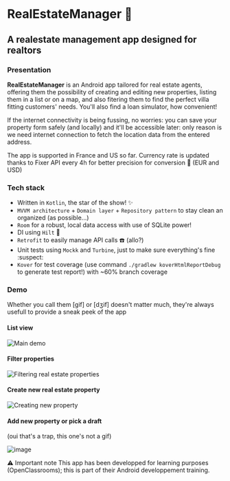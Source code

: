 # RealEstateManager :city_sunrise:
## A realestate management app designed for realtors

### Presentation
**RealEstateManager** is an Android app tailored for real estate agents, offering them the possibility of creating and editing new properties, listing them in a list or on a map, and also fitering them to find the perfect villa fitting customers' needs. You'll also find a loan simulator, how convenient!

If the internet connectivity is being fussing, no worries: you can save your property form safely (and locally) and it'll be accessible later: only reason is we need internet connection to fetch the location data from the entered address.

The app is supported in France and US so far. Currency rate is updated thanks to Fixer API every 4h for better precision for conversion 💱 (EUR and USD)

### Tech stack
* Written in `Kotlin`, the star of the show! ✨
* `MVVM architecture` + `Domain layer` + `Repository pattern` to stay clean an organized (as possible...)
* `Room` for a robust, local data access with use of SQLite power! 
* DI using `Hilt` :syringe:
* `Retrofit` to easily manage API calls :phone: (allo?)
* Unit tests using `Mockk` and `Turbine`, just to make sure everything's fine :suspect:
* `Kover` for test coverage (use command `./gradlew koverHtmlReportDebug` to generate test report!) with ~60% branch coverage

### Demo 
Whether you call them [gif] or [dʒif] doesn't matter much, they're always usefull to provide a sneak peek of the app

#### List view

![Main demo](https://github.com/Emilie-Plk/RealEstateManager/assets/96174269/397052bd-a4d6-449c-b875-d05d0f83a404)


#### Filter properties

![Filtering real estate properties](https://github.com/Emilie-Plk/RealEstateManager/assets/96174269/e4a8d588-0414-48bf-8a69-23eb040a021a)


#### Create new real estate property

![Creating new property](https://github.com/Emilie-Plk/RealEstateManager/assets/96174269/cbbcd0cf-250e-4a13-aec8-13bb4f093cd7)


#### Add new property or pick a draft 
(oui that's a trap, this one's not a gif)

![image](https://github.com/Emilie-Plk/RealEstateManager/assets/96174269/94ff0f46-ccbd-4576-a25a-bd18bf0654a8)

⚠️ Important note
This app has been developped for learning purposes (OpenClassrooms); this is part of their Android developpement training.
